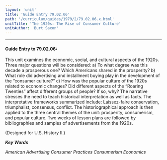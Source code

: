 ```yaml
---
layout: 'unit'
title: 'Guide Entry 79.02.06'
path: '/curriculum/guides/1979/2/79.02.06.x.html'
unitTitle: 'The 1920s: The Rise of Consumer Culture'
unitAuthor: 'Burt Saxon'
---
```


<body>
<hr/>
 <h4>
  Guide Entry to 79.02.06:
 </h4>
 This unit examines the economic, social, and cultural aspects of the 1920s.  Three major questions will be considered: a) To what degree was this decade a prosperous one?  Which Americans shared in the prosperity?  b) What role did advertising and installment buying play in the development of the “consumer culture?”  c) How was the popular culture of the 1920s related to economic changes?  Did different aspects of the “Roaring Twenties” affect different groups of people? If so, why?  The narrative stresses the need to teach historical interpretation as well as facts.  The interpretative frameworks summarized include: Laissez-faire conservation, triumphalist, consensus, conflict.  The historiographical approach is then applied to the three central themes of the unit: prosperity, consumerism, and popular culture.  Two weeks of lesson plans are followed by bibliographies and samples of advertisements from the 1920s.
 <p>
  (Designed for U.S. History II.)
 </p>
<p>
  <b>
   <i>
    Key Words
   </i>
  </b>
  <br/>
 </p>
 <p>
  <i>
   American Advertising Consumer Practices Consumerism Economics
  </i>
 </p>

</body>
